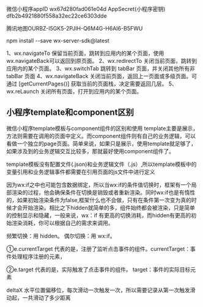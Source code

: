 微信小程序appID  wx67d280fad061e04d
AppSecret(小程序密钥)  dfb2b4921880f558a32ec22ce6303dde

腾讯地图OURBZ-I5GK5-2PJIH-Q6M4G-H6AI6-B5FWU

npm install --save wx-server-sdk@latest

1、wx.navigateTo
保留当前页面，跳转到应用内的某个页面，使用wx.navigateBack可以返回到原页面。
2、wx.redirectTo
关闭当前页面，跳转到应用内的某个页面。
3、wx.switchTab
跳转到 tabBar 页面，并关闭其他所有非 tabBar 页面
4、wx.navigateBack
关闭当前页面，返回上一页面或多级页面。可通过 [getCurrentPages()] 获取当前的页面栈，决定需要返回几层。
5、wx.reLaunch
关闭所有页面，打开到应用内的某个页面。


## 小程序template和component区别
微信小程序template模板与component组件的区别和使用
template主要是展示，方法则需要在调用的页面中定义。而component组件则有自己的业务逻辑，可以看做一个独立的page页面。简单来说，如果只是展示，使用template就足够了，如果涉及到的业务逻辑交互比较多，那就最好使用component组件了。

template模板没有配置文件(.json)和业务逻辑文件（.js）,所以template模板中的变量引用和业务逻辑事件都需要在引用页面的js文件中进行定义


因为wx:if之中也可能包含数据绑定，所以当wx:if的条件值切换时，框架有一个局部渲染的过程，他会确保条件在切换是销毁或者重新渲染。同时wx:if也是有惰性的，如果初始渲染条件为false,框架什么也不会做，只有在条件第一次变为真的时候才会开始渲染。相比之下hidden就简单的多，组件始终都会被渲染，只是简单的控制显示和隐藏，一般来说，wx：if 有更高的切换消耗，而hidden有更高的初始渲染消耗，你可以根据自己的需求来调用。

频繁切换：用 hidden。
偶尔切换：用 wx:if。


①e.currentTarget 代表的是，注册了监听点击事件的组件。currentTarget：事件处理程序注册的元素， 

②e.target 代表的是，实际触发了点击事件的组件。 target：事件的实际目标元素

deltaX 水平位置偏移位，每次滑动一次触发一次，所以需要记录从第一次触发滑动起，一共滑动了多少距离